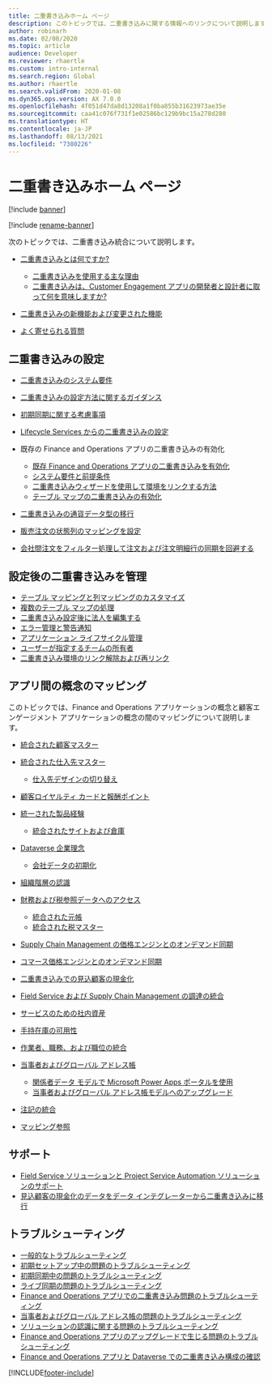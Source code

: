 ```yaml
---
title: 二重書き込みホーム ページ
description: このトピックでは、二重書き込みに関する情報へのリンクについて説明します。
author: robinarh
ms.date: 02/08/2020
ms.topic: article
audience: Developer
ms.reviewer: rhaertle
ms.custom: intro-internal
ms.search.region: Global
ms.author: rhaertle
ms.search.validFrom: 2020-01-08
ms.dyn365.ops.version: AX 7.0.0
ms.openlocfilehash: 4f051d47da8d13208a1f0ba855b31623973ae35e
ms.sourcegitcommit: caa41c076f731f1e02586bc129b9bc15a278d280
ms.translationtype: HT
ms.contentlocale: ja-JP
ms.lasthandoff: 08/13/2021
ms.locfileid: "7380226"
---
```

# <a name="dual-write-home-page"></a>二重書き込みホーム ページ

[!include [banner](../../includes/banner.md)]

[!include [rename-banner](~/includes/cc-data-platform-banner.md)]

次のトピックでは、二重書き込み統合について説明します。

+ [二重書き込みとは何ですか?](dual-write-overview.md)

    - [二重書き込みを使用する主な理由](dual-write-overview.md#top-reasons-to-use-dual-write)
    - [二重書き込みは、Customer Engagement アプリの開発者と設計者に取って何を意味しますか?](dual-write-overview.md#developer-architect)

+ [二重書き込みの新機能および変更された機能](whats-new-dual-write.md)
+ [よく寄せられる質問](dual-write-faq.md)    

## <a name="dual-write-setup"></a>二重書き込みの設定

+ [二重書き込みのシステム要件](dual-write-system-req.md)
+ [二重書き込みの設定方法に関するガイダンス](connection-setup.md)
+ [初期同期に関する考慮事項](initial-sync-guidance.md)
+ [Lifecycle Services からの二重書き込みの設定](lcs-setup.md)
+ 既存の Finance and Operations アプリの二重書き込みの有効化

    + [既存 Finance and Operations アプリの二重書き込みを有効化](enable-dual-write.md)
    + [システム要件と前提条件](requirements-and-prerequisites.md)
    + [二重書き込みウィザードを使用して環境をリンクする方法](link-your-environment.md)
    + [テーブル マップの二重書き込みの有効化](enable-entity-map.md)

+ [二重書き込みの通貨データ型の移行](currrency-decimal-places.md)
+ [販売注文の状態列のマッピングを設定](sales-status-map.md)
+ [会社間注文をフィルター処理して注文および注文明細行の同期を回避する](filtering-intercompany-orders.md)

## <a name="managing-dual-write-after-setup"></a>設定後の二重書き込みを管理

+ [テーブル マッピングと列マッピングのカスタマイズ](customizing-mappings.md)
+ [複数のテーブル マップの処理](multiple-entity-maps.md)
+ [二重書き込み設定後に法人を編集する](edit-legal-entity.md)
+ [エラー管理と警告通知](errors-and-alerts.md)
+ [アプリケーション ライフサイクル管理](app-lifecycle-management.md)
+ [ユーザーが指定するチームの所有者](user-specified-team-owner.md)
+ [二重書き込み環境のリンク解除および再リンク](relink-environments.md)

## <a name="mapping-concepts-between-apps"></a>アプリ間の概念のマッピング

このトピックでは、Finance and Operations アプリケーションの概念と顧客エンゲージメント アプリケーションの概念の間のマッピングについて説明します。

+ [統合された顧客マスター](customer-mapping.md)
+ [統合された仕入先マスター](vendor-mapping.md)

    + [仕入先デザインの切り替え](vendor-switch.md)

+ [顧客ロイヤルティ カードと報酬ポイント](loyalty-mapping.md)
+ [統一された製品経験](product-mapping.md)

    + [統合されたサイトおよび倉庫](sites-warehouses-mapping.md)

+ [Dataverse 企業理念](company-data.md)

    + [会社データの初期化](bootstrap-company-data.md)

+ [組織階層の認識](organization-mapping.md)
+ [財務および税参照データへのアクセス](finance-tax-reference.md)

    + [統合された元帳](ledger-mapping.md)
    + [統合された税マスター](tax-mapping.md)

+ [Supply Chain Management の価格エンジンとのオンデマンド同期](pricing-engine.md)
+ [コマース価格エンジンとのオンデマンド同期](commerce-pricing.md)
+ [二重書き込みでの見込顧客の現金化](dual-write-prospect-to-cash.md)
+ [Field Service および Supply Chain Management の調達の統合](scm-field-service-procurement.md)
+ [サービスのための社内資産](in-house-assets.md)
+ [手持在庫の可用性](inventory-availability.md)
+ [作業者、職務、および職位の統合](integrated-hr.md)
+ [当事者およびグローバル アドレス帳](party-gab.md)

    + [関係者データ モデルで Microsoft Power Apps ポータルを使用](party-gab-portal.md)
    + [当事者およびグローバル アドレス帳モデルへのアップグレード](upgrade-party-gab.md)

+ [注記の統合](notes-integration.md)
+ [マッピング参照](mapping-reference.md)

## <a name="support"></a>サポート

+ [Field Service ソリューションと Project Service Automation ソリューションのサポート](field-service-project-service-automation.md)
+ [見込顧客の現金化のデータをデータ インテグレーターから二重書き込みに移行](migrate-prospect-to-cash.md)

## <a name="troubleshooting"></a>トラブルシューティング

+ [一般的なトラブルシューティング](dual-write-troubleshooting.md)
+ [初期セットアップ中の問題のトラブルシューティング](dual-write-troubleshooting-initial-setup.md)
+ [初期同期中の問題のトラブルシューティング](dual-write-troubleshooting-initial-sync.md)
+ [ライブ同期の問題のトラブルシューティング](dual-write-troubleshooting-live-sync.md)
+ [Finance and Operations アプリでの二重書き込み問題のトラブルシューティング](dual-write-troubleshooting-dual-write-module.md)
+ [当事者およびグローバル アドレス帳の問題のトラブルシューティング](dual-write-troubleshooting-party-gab.md)
+ [ソリューションの認識に関する問題のトラブルシューティング](dual-write-troubleshooting-solution-awareness.md)
+ [Finance and Operations アプリのアップグレードで生じる問題のトラブルシューティング](dual-write-troubleshooting-finops-upgrades.md)
+ [Finance and Operations アプリと Dataverse での二重書き込み構成の確認](dual-write-troubleshooting-verify-config.md)

[!INCLUDE[footer-include](../../../../includes/footer-banner.md)]
